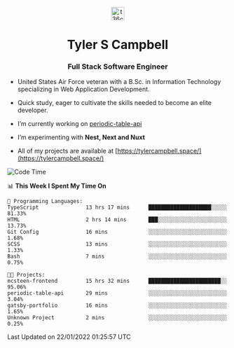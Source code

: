 <p align="center">
<a href="https://www.linkedin.com/in/t36campbell" target="blank"><img align="center" src="https://ik.imagekit.io/t36campbell/Portfolio/linkedin.png.original_m8bbGgPh6.png" alt="t36campbell" height="30" width="30" /></a>
</p>
<h1 align="center">Tyler S Campbell</h1>
<h3 align="center">Full Stack Software Engineer</h3>

* United States Air Force veteran with a B.Sc. in Information Technology specializing in Web Application Development. 

* Quick study, eager to cultivate the skills needed to become an elite developer.

* I’m currently working on [periodic-table-api](https://github.com/t36campbell/periodic-table-api)

* I’m experimenting with **Nest, Next and Nuxt**

* All of my projects are available at [https://tylercampbell.space/](https://tylercampbell.space/)

<!--START_SECTION:waka-->
![Code Time](http://img.shields.io/badge/Code%20Time-1%2C355%20hrs%209%20mins-blue)

📊 **This Week I Spent My Time On** 

```text
💬 Programming Languages: 
TypeScript               13 hrs 17 mins      ████████████████████░░░░░   81.33% 
HTML                     2 hrs 14 mins       ███░░░░░░░░░░░░░░░░░░░░░░   13.73% 
Git Config               16 mins             ░░░░░░░░░░░░░░░░░░░░░░░░░   1.68% 
SCSS                     13 mins             ░░░░░░░░░░░░░░░░░░░░░░░░░   1.33% 
Bash                     7 mins              ░░░░░░░░░░░░░░░░░░░░░░░░░   0.75%

🐱‍💻 Projects: 
mcsteen-frontend         15 hrs 32 mins      ███████████████████████░░   95.06% 
periodic-table-api       29 mins             ░░░░░░░░░░░░░░░░░░░░░░░░░   3.04% 
gatsby-portfolio         16 mins             ░░░░░░░░░░░░░░░░░░░░░░░░░   1.65% 
Unknown Project          2 mins              ░░░░░░░░░░░░░░░░░░░░░░░░░   0.25%

```


 Last Updated on 22/01/2022 01:25:57 UTC
<!--END_SECTION:waka-->
